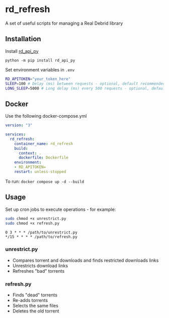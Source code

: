 # rd_refresh

A set of useful scripts for managing a Real Debrid library

## Installation 

Install [rd_api_py](https://github.com/s-krilla/rd_api_py)

```
python -m pip install rd_api_py
```

Set environment variables in `.env`

```bash
RD_APITOKEN="your_token_here"
SLEEP=100 # Delay (ms) between requests - optional, default recommended
LONG_SLEEP=5000 # Long delay (ms) every 500 requests - optional, default recommended
```

## Docker
Use the following docker-compose.yml
```yaml
version: "3"

services:
  rd_refresh:
    container_name: rd_refresh
    build:
      context: .
      dockerfile: Dockerfile
    environment:
    - RD_APITOKEN=
    restart: unless-stopped
```
To run: `docker compose up -d --build`


## Usage

Set up cron jobs to execute operations - for example:
```bash
sudo chmod +x unrestrict.py
sudo chmod +x refresh.py
```

```
0 3 * * * /path/to/unrestrict.py
*/15 * * * * /path/to/refresh.py
```

### unrestrict.py

- Compares torrent and downloads and finds restricted downloads links
- Unrestricts download links
- Refreshes "bad" torrents

### refresh.py

- Finds "dead" torrents
- Re-adds torrents
- Selects the same files
- Deletes the old torrent


